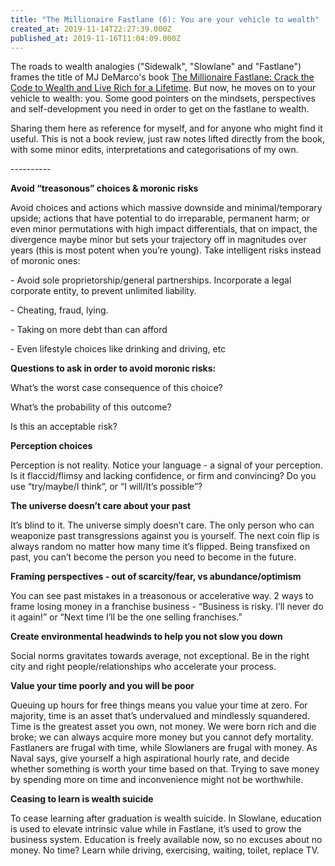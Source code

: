 ```yaml
---
title: "The Millionaire Fastlane (6): You are your vehicle to wealth"
created_at: 2019-11-14T22:27:39.000Z
published_at: 2019-11-16T11:04:09.000Z
---
```

The roads to wealth analogies ("Sidewalk", "Slowlane" and "Fastlane") frames the title of MJ DeMarco's book [The Millionaire Fastlane: Crack the Code to Wealth and Live Rich for a Lifetime](https://www.amazon.com/Millionaire-Fastlane-Crack-Wealth-Lifetime/dp/0984358102). But now, he moves on to your vehicle to wealth: you. Some good pointers on the mindsets, perspectives and self-development you need in order to get on the fastlane to wealth.

  

Sharing them here as reference for myself, and for anyone who might find it useful. This is not a book review, just raw notes lifted directly from the book, with some minor edits, interpretations and categorisations of my own.

  

\----------

  

**Avoid “treasonous” choices & moronic risks**

Avoid choices and actions which massive downside and minimal/temporary upside; actions that have potential to do irreparable, permanent harm; or even minor permutations with high impact differentials, that on impact, the divergence maybe minor but sets your trajectory off in magnitudes over years (this is most potent when you’re young). Take intelligent risks instead of moronic ones:

\- Avoid sole proprietorship/general partnerships. Incorporate a legal corporate entity, to prevent unlimited liability.

\- Cheating, fraud, lying. 

\- Taking on more debt than can afford

\- Even lifestyle choices like drinking and driving, etc

  

**Questions to ask in order to avoid moronic risks:**

What’s the worst case consequence of this choice?

What’s the probability of this outcome?

Is this an acceptable risk?

  

**Perception choices**

Perception is not reality. Notice your language - a signal of your perception. Is it flaccid/flimsy and lacking confidence, or firm and convincing? Do you use “try/maybe/I think”, or “I will/It’s possible”?

  

**The universe doesn’t care about your past**

It’s blind to it. The universe simply doesn’t care. The only person who can weaponize past transgressions against you is yourself. The next coin flip is always random no matter how many time it’s flipped. Being transfixed on past, you can’t become the person you need to become in the future.

  

**Framing perspectives - out of scarcity/fear, vs abundance/optimism**

You can see past mistakes in a treasonous or accelerative way. 2 ways to frame losing money in a franchise business - “Business is risky. I’ll never do it again!” or “Next time I’ll be the one selling franchises.”

  

**Create environmental headwinds to help you not slow you down**

Social norms gravitates towards average, not exceptional. Be in the right city and right people/relationships who accelerate your process. 

  

**Value your time poorly and you will be poor**

Queuing up hours for free things means you value your time at zero. For majority, time is an asset that’s undervalued and mindlessly squandered. Time is the greatest asset you own, not money. We were born rich and die broke; we can always acquire more money but you cannot defy mortality. Fastlaners are frugal with time, while Slowlaners are frugal with money. As Naval says, give yourself a high aspirational hourly rate, and decide whether something is worth your time based on that. Trying to save money by spending more on time and inconvenience might not be worthwhile.

  

**Ceasing to learn is wealth suicide**

To cease learning after graduation is wealth suicide. In Slowlane, education is used to elevate intrinsic value while in Fastlane, it’s used to grow the business system. Education is freely available now, so no excuses about no money. No time? Learn while driving, exercising, waiting, toilet, replace TV.

